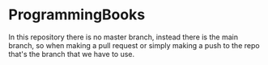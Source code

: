 # ProgrammingBooks
In this repository there is no master branch, instead there is the main
branch, so when making a pull request or simply making a push to the repo
that's the branch that we have to use.

